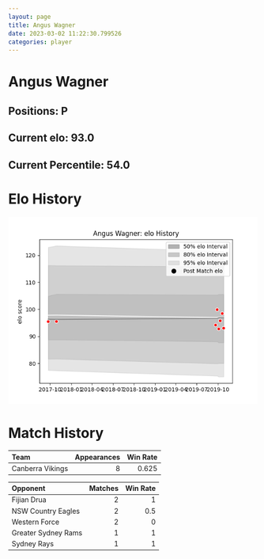```yaml
---  
layout: page  
title: Angus Wagner  
date: 2023-03-02 11:22:30.799526  
categories: player  
---
```

# Angus Wagner

## Positions: P

## Current elo: 93.0

## Current Percentile: 54.0

# Elo History


![elo history](history_AngusWagner.png)
# Match History


| Team             |   Appearances |   Win Rate |
|:-----------------|--------------:|-----------:|
| Canberra Vikings |             8 |      0.625 |

| Opponent            |   Matches |   Win Rate |
|:--------------------|----------:|-----------:|
| Fijian Drua         |         2 |        1   |
| NSW Country Eagles  |         2 |        0.5 |
| Western Force       |         2 |        0   |
| Greater Sydney Rams |         1 |        1   |
| Sydney Rays         |         1 |        1   |